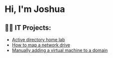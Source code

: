 <h1>Hi, I'm Joshua
<h2>👨‍💻 IT Projects:</h2>

- [Active directory home lab](https://github.com/Jmtechh/ActiveDirectoryLab/tree/main)
- [How to map a network drive](https://github.com/Jmtechh/How-to-map-a-network-drive)
- [Manually adding a virtual machine to a domain](https://github.com/Jmtechh/Manually-adding-a-virtual-machine-to-a-domain)
  
  

  




